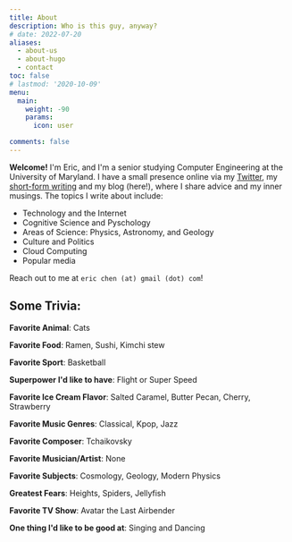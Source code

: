 ```yaml
---
title: About
description: Who is this guy, anyway?
# date: 2022-07-20
aliases:
  - about-us
  - about-hugo
  - contact
toc: false
# lastmod: '2020-10-09'
menu:
  main:
    weight: -90
    params:
      icon: user

comments: false
---
```


**Welcome!** I'm Eric, and I'm a senior studying Computer Engineering at the University of Maryland. I have a small presence online via my [Twitter](https://twitter.com/below_ocean), my [short-form writing](https://echen.io/shorts) and my blog (here!), where I share advice and my inner musings. The topics I write about include:

- Technology and the Internet
- Cognitive Science and Pyschology
- Areas of Science: Physics, Astronomy, and Geology
- Culture and Politics
- Cloud Computing
- Popular media

Reach out to me at `eric chen (at) gmail (dot) com`!

## Some Trivia:

**Favorite Animal**: Cats

**Favorite Food**: Ramen, Sushi, Kimchi stew

**Favorite Sport**: Basketball

**Superpower I'd like to have**: Flight or Super Speed

**Favorite Ice Cream Flavor**: Salted Caramel, Butter Pecan, Cherry, Strawberry

**Favorite Music Genres**: Classical, Kpop, Jazz

**Favorite Composer**: Tchaikovsky

**Favorite Musician/Artist**: None

**Favorite Subjects**: Cosmology, Geology, Modern Physics

**Greatest Fears**: Heights, Spiders, Jellyfish

**Favorite TV Show**: Avatar the Last Airbender

**One thing I'd like to be good at**: Singing and Dancing
